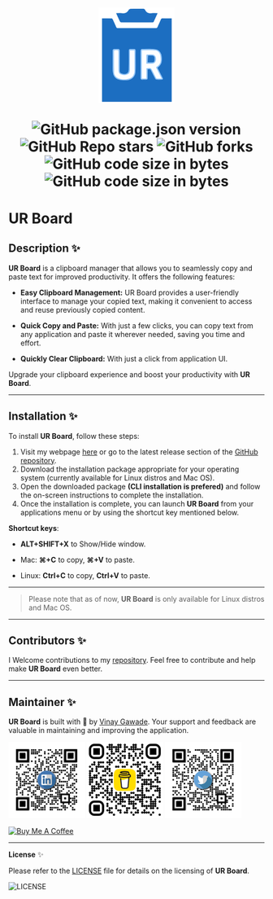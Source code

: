 <h1 align="center">
  <br>
    <img src="assets/logo/logo.svg" alt="logo" width="150">
  <br>

  ![GitHub package.json version](https://img.shields.io/github/package-json/v/vinugawade/urboard?style=flat-square)
  ![GitHub Repo stars](https://img.shields.io/github/stars/vinugawade/urboard?style=flat-square)
  ![GitHub forks](https://img.shields.io/github/forks/vinugawade/urboard?style=flat-square)
  ![GitHub code size in bytes](https://img.shields.io/github/languages/code-size/vinugawade/urboard?style=flat-square)
  ![GitHub code size in bytes](https://img.shields.io/github/repo-size/vinugawade/urboard?style=flat-square)
</h1>

# **UR Board**

## Description ✨

**UR Board** is a clipboard manager that allows you to seamlessly copy and paste text for improved productivity. It offers the following features:

- **Easy Clipboard Management:** UR Board provides a user-friendly interface to manage your copied text, making it convenient to access and reuse previously copied content.

- **Quick Copy and Paste:** With just a few clicks, you can copy text from any application and paste it wherever needed, saving you time and effort.

- **Quickly Clear Clipboard:** With just a click from application UI.

Upgrade your clipboard experience and boost your productivity with **UR Board**.

---

## Installation ✨

To install **UR Board**, follow these steps:

1. Visit my webpage [here](https://vinugawade.github.io/urboard) or go to the latest release section of the [GitHub repository](https://github.com/vinugawade/urboard/releases).
2. Download the installation package appropriate for your operating system (currently available for Linux distros and Mac OS).
3. Open the downloaded package **(CLI installation is prefered)** and follow the on-screen instructions to complete the installation.
4. Once the installation is complete, you can launch **UR Board** from your applications menu or by using the shortcut key mentioned below.

**Shortcut keys**:

- **ALT+SHIFT+X** to Show/Hide window.

- Mac: **⌘+C** to copy, **⌘+V** to paste.

- Linux: **Ctrl+C** to copy, **Ctrl+V** to paste.

---

> Please note that as of now, **UR Board** is only available for Linux distros and Mac OS.

---

## Contributors ✨

I Welcome contributions to my [repository](https://github.com/vinugawade/urboard). Feel free to contribute and help make **UR Board** even better.

---

## Maintainer ✨

**UR Board** is built with 💛 by [Vinay Gawade](https://github.com/vinugawade).
Your support and feedback are valuable in maintaining and improving the application.

<a href="https://www.linkedin.com/in/vinu-gawade" target="_blank"><img src="https://github.com/vinugawade/ur-cache-cleaner/raw/master/assets/images/media/LinkedIn.png" alt="logo" width="150"></a>
<a href="https://www.buymeacoffee.com/vinaygawade" target="_blank"><img src="https://github.com/vinugawade/ur-cache-cleaner/raw/master/assets/images/media/Bmc.png" alt="logo" width="150"></a>
<a href="https://twitter.com/VinuGawade" target="_blank"><img src="https://github.com/vinugawade/ur-cache-cleaner/raw/master/assets/images/media/Twitter.png" alt="logo" width="150"></a>

<a href="https://www.buymeacoffee.com/vinaygawade" target="_blank"><img src="https://cdn.buymeacoffee.com/buttons/v2/default-blue.png" alt="Buy Me A Coffee" style="height: 60px !important;width: 217px !important;" ></a>

---

**License** ✨

Please refer to the [LICENSE](LICENSE) file for details on the licensing of **UR Board**.

![LICENSE](https://img.shields.io/github/license/vinugawade/urboard?style=flat-square)
